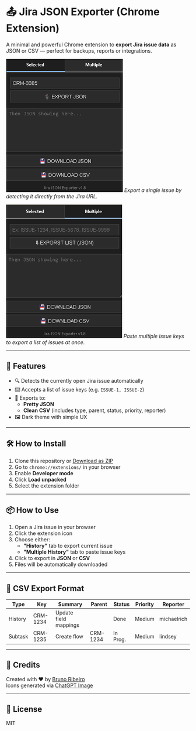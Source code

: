 # 📤 Jira JSON Exporter (Chrome Extension)

A minimal and powerful Chrome extension to **export Jira issue data** as JSON or CSV — perfect for backups, reports or integrations.

![Single Issue Tab](./selected-jira.png)
*Export a single issue by detecting it directly from the Jira URL.*

![Multiple Issues Tab](./multiple-jira.png)
*Paste multiple issue keys to export a list of issues at once.*

---

## 🚀 Features

- 🔍 Detects the currently open Jira issue automatically
- ⌨️ Accepts a list of issue keys (e.g. `ISSUE-1, ISSUE-2`)
- 🧾 Exports to:
  - **Pretty JSON**
  - **Clean CSV** (includes type, parent, status, priority, reporter)
- 🖼️ Dark theme with simple UX

---

## 🛠️ How to Install

1. Clone this repository or [Download as ZIP](https://github.com/brunoslribeiro/jira-json-exporter/archive/refs/heads/main.zip)
2. Go to `chrome://extensions/` in your browser
3. Enable **Developer mode**
4. Click **Load unpacked**
5. Select the extension folder

---

## 📦 How to Use

1. Open a Jira issue in your browser
2. Click the extension icon
3. Choose either:
   - **"History"** tab to export current issue
   - **"Multiple History"** tab to paste issue keys
4. Click to export in **JSON** or **CSV**
5. Files will be automatically downloaded

---

## 📁 CSV Export Format

| Type       | Key      | Summary                | Parent     | Status    | Priority | Reporter     |
|------------|----------|------------------------|------------|-----------|----------|--------------|
| History    | CRM-1234 | Update field mappings  |            | Done      | Medium   | michaelrich  |
| Subtask    | CRM-1235 | Create flow            | CRM-1234   | In Prog.  | Medium   | lindsey      |

---

## 📎 Credits

Created with ❤️ by [Bruno Ribeiro](https://github.com/brunoslribeiro)  
Icons generated via [ChatGPT Image](https://chat.openai.com)

---

## 🧪 License

MIT
